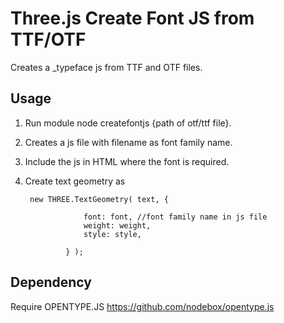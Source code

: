 # Three.js Create Font JS from TTF/OTF 

Creates a _typeface js from TTF and OTF files.

## Usage

1. Run module   node createfontjs {path of otf/ttf file}.
2. Creates a js file with filename as font family name.
3. Include the js in HTML where the font is required. 
4. Create text geometry as 

        new THREE.TextGeometry( text, {
        
                    font: font, //font family name in js file 
                    weight: weight,
                    style: style,
                    
                } );

## Dependency 

Require OPENTYPE.JS 
        https://github.com/nodebox/opentype.js